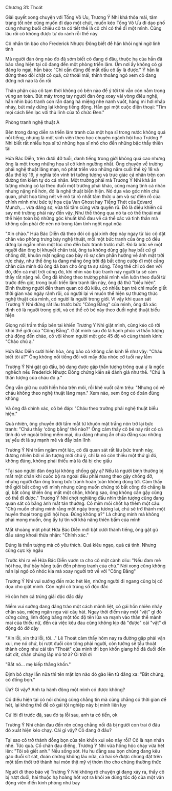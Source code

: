 




Chương 31: Thoát

Giải quyết xong chuyện với Tống Vô Ưu, Trương Ý Nhi khá thỏa mái, tâm trạng tốt nên cũng muốn đi dạo một chút, muốn kéo Tống Vô Ưu đi dạo phố cùng nhưng buổi chiều cô ta có tiết thế là cô chỉ có thể đi một mình. Cũng lâu rồi cô không được tự do rảnh rỗi thế này

Cô nhắn tin báo cho Frederick Nhược Đông biết để hắn khỏi nghi ngờ linh tinh

Mà người đàn ông nào đó đã sớm biết cô đang ở đâu, thuộc hạ của hắn đã báo rằng hiện tại cô đang đến một phòng triển lãm. Ừm nơi ấy không có gì đáng lo ngại, hắn bảo: "Chỉ cần đừng để mất dấu cô ấy là được." Ý hắn là đừng theo dõi chặt cô quá, cứ thoải mái, thỉnh thoảng ngó xem cô đang đứng nơi nào là ổn rồi

Thân phận của cô tạm thời không có bên nào để ý tới thì vẫn còn nằm trong vùng an toàn. Bút máy trong tay người đàn ông xoay vài vòng điêu nghệ, hắn nhìn bức tranh con rắn đang há miệng nhe nanh vuốt, hàng mi hơi nhấp nháy, bút máy dừng lại không tiếng động. Hắn gọi một cuộc điện thoại: "Tìm mọi cách liên lạc với thủ lĩnh của tổ chức Đen."

Phòng tranh nghệ thuật A

Bên trong đang diễn ra triển lãm tranh của một họa sĩ trong nước không quá nổi tiếng, nhưng là một sinh viên theo học chuyên ngành hội họa Trương Ý Nhi biết rất nhiều họa sĩ từ những họa sĩ nhỏ cho đến những bậc thầy thiên tài


Hứa Bác Diễn, trên dưới 40 tuổi, danh tiếng trong giới không quá cao nhưng ông là một trong những họa sĩ cô kính ngưỡng nhất. Ông chuyên về trường phái nghệ thuật lãng mạn, nó phát triển vào những năm cuối thế kỷ 18 và đầu thế kỷ 19, ý nghĩa tôn vinh trí tưởng tượng và trực giác cá nhân trên con đường tìm kiếm tự do cá nhân. Một trường phái mà Trương Ý Nhi khá ấn tượng nhưng cô lại theo đuổi một trường phái khác, cũng mang tính cá nhân nhưng nặng nề hơn, đó là nghệ thuật biển hiện. Nó dựa vào góc nhìn chủ quan, phát họa từng nét vẽ mô tả rõ nhất tâm thức u ám và sự điên rồ của chính mình như bức tự họa của Van Ghost hay Tiếng Thét của Edvard Munch,... vừa đáng sợ, vừa tối tăm cũng vừa quyến rũ. Đó là điều khiến cô say mê trường phái này đến vậy. Như thể thông qua nó ta có thể thoải mái thể hiện toàn bộ những góc khuất khổ đau về cả thể xác và tinh thần mà không cần phải đè nén nó trong tâm tính ngột ngạt nữa

"Xin chào." Hứa Bác Diễn đã theo dõi cô gái xinh đẹp này ngay từ lúc cô đặt chân vào phòng trưng bày nghệ thuật, mỗi một bức tranh của ông cô đều dừng lại ngắm nhìn một lúc cho đến bức tranh trước mắt. Đó là bức vẽ một người đàn ông bị khuyết chân trái, ông ta không dùng gậy hay bất cứ gì chống đỡ, khuôn mặt ngẩng cao bày rõ sự căm phẫn hướng về ánh mặt trời rực cháy, như thể ông ta đang mắng ông trời đã bất công cướp đi một cẳng chân của mình dù ông đã ban cho ông ta sự sống. Tổng thể chỉ có đen với đỏ, đến cả mặt trời cũng đỏ, khi nhìn vào bức tranh này người ta sẽ cảm thấy rất nặng nề. Ông đã không theo trường phái mình vẫn luôn theo đuổi từ trước đến giờ, trong buổi triển lãm tranh lần này, ông đã thử "biểu hiện". Bình thường người đến tham quan có đủ kiểu, có nhiều bạn trẻ chỉ muốn giết thời gian vào ngày rảnh rỗi, có người lại vì muốn thể hiện sự thường thức nghệ thuật của mình, có người là người trong giới. Vì vậy khi quan sát Trương Ý Nhi đứng rất lâu trước bức "Công Bằng" của mình, ông đã xác định cô là người trong giới, và có thể cô bé này theo đuổi nghệ thuật biểu hiện

Giọng nói trầm thấp bên tai khiến Trương Y Nhi giật mình, cũng kéo cô rời khỏi thế giới của "Công Bằng". Giật mình sau đó là hạnh phúc vì thần tượng chủ động đến chào, cô vội khom người một góc 45 độ vô cùng thành kính: "Chào chú ạ."

Hứa Bác Diễn cười hiền hòa, ông bảo cô không cần kính lễ như vậy: "Cháu biết tôi à?" Ông không nổi tiếng đối với mấy đứa nhóc cỡ tuổi này lắm

Trương Ý Nhi gật gù đầu, bộ dạng được gặp thần tượng trông quá ư là ngốc nghếch nếu Frederick Nhược Đông chứng kiến sẽ đánh giá như thế. "Chú là thần tượng của cháu đó ạ."

Ông vẫn giữ nụ cười hiền hòa trên môi, rồi khẽ vuốt cằm trêu: "Nhưng có vẻ cháu không theo nghệ thuật lãng mạn." Xem nào, xem ông có đoán đúng không

Và ông đã chính xác, cô bé đáp: "Cháu theo trường phái nghệ thuật biểu hiện."

Quả nhiên, ông chuyển dời tầm mắt từ khuôn mặt trắng nõn trở lại bức tranh: "Cháu thấy 'công bằng' thế nào?" Ông cảm thấy cô bé này rất có cá tính dù vẻ ngoài trông mềm mại, dịu dàng nhưng ẩn chứa đằng sau những sự yếu ớt là sự mạnh mẽ và đầy bản lĩnh

Trương Ý Nhi trầm ngâm một lúc, cô đã quan sát rất lâu bức tranh này, đương nhiên bởi vì ấn tượng mới chú ý, chỉ là nó còn thiếu một thứ gì đó, không đúng, không phải thiếu mà là đã bị che giấu

"Tại sao người đàn ông lại không chống gậy ạ? Nếu là người bình thường bị mất một chân khi cuốc bộ ra ngoài đều phải mang theo gậy chống đỡ, nhưng người đàn ông trong bức tranh hoàn toàn không dùng tới. Cảm thấy thế giới bất công với mình nhưng cũng muốn chứng tỏ bất công đó chẳng là gì, bất công khiến ông mất một chân, không sao, ông không cần gậy cũng có thể đi được." Trương Ý Nhi chợt nghiêng đầu nhìn thần tượng cũng đang quan sát cô bằng ánh mắt tán thường. Cô mím môi chốt hạ thêm một câu: "Chú muốn chứng minh rằng một ngày trong tương lai, chú sẽ trở thành một huyền thoại trong giới hội họa. Đúng không ạ?" Là chứng minh mà không phải mong muốn, ông ấy tự tin với khả năng thiên bẩm của mình


Mất khoảng một phút Hứa Bác Diễn mới bật cười thành tiếng, ông gật gù đầu sảng khoái thừa nhận: "Chính xác."

Đúng là thần tượng mà cô yêu thích. Quá kiêu ngạo, quá cá tính. Nhưng cũng cực kỳ ngầu

Trước khi ra về Hứa Bác Diễn vươn ra cho cô một cành oliu: "Nếu đam mê hội họa, thứ bảy hằng tuần đến phòng tranh của chú." Nói xong cũng không nán lại ngó cô nhóc kia mà xoay người trở về với "Công Bằng"

Trương Ý Nhi vui sướng đến mức hét lên, những người đi ngang cũng bị cô dọa cho giật mình. Còn nghĩ cô trúng số độc đắc

Hì còn hơn cả trúng giải độc đắc đấy

Niềm vui sướng đang dâng trào một cách mãnh liệt, cô gái hồn nhiên nhảy chân sáo, miệng ngân nga vài câu hát. Ngay thời điểm này một "vật" gì đó cứng cứng, linh động bằng một tốc độ tên lửa va mạnh vào thân thể mảnh mai của thiếu nữ, đến cả việc kêu đau cũng không kịp đã "được" cái "vật" di động đó đỡ dậy

"Xin lỗi, xin thứ lỗi, tôi..." Lê Thoát cảm thấy hôm nay ra đường gặp phải vận xui, mẹ nó chứ, bị rượt đuổi còn tông phải người, còn tưởng sẽ tẩu thoát thành công như cái tên "Thoát" của mình thì bọn khốn giang hồ đã đuổi đến sát đít, chân chúng lắp mô tơ à? Ôi trời ơi

"Bắt nó... mẹ kiếp thằng khốn."

Định bỏ chạy lần nữa thì tên mặt lợn nào đó gào lên từ đằng xa: "Bắt chúng, có đồng bọn."


Ủa? Gì vậy? Anh ta hành động một mình có được không?

Có điều hiện tại có nói chúng cũng chẳng tin mà cũng chẳng có thời gian để hét, lại không thể để cô gái tội nghiệp này bị mình liên lụy

Cứ lôi đi trước đã, sau đó tạ lỗi sau, anh ta có tiền, ok

Trương Ý Nhi chân đau đến rên cũng chẳng nổi đã bị người con trai ở đâu đó xuất hiện kéo chạy. Cái gì vậy? Cô đang ở đâu?

Tại sao cô trở thành đồng bọn của tên khốn xui xẻo này rồi? Cô là nạn nhân nhé. Tức quá. Cổ chân đau điếng, Trương Ý Nhi vừa hồng hộc chạy vừa hét lên: "Tôi sẽ giết anh." Nếu sống sót. Hu hu đằng sau bọn chúng đang kêu gào đuổi sít sát, đoán chừng không lâu nữa, cả hai sẽ được chúng đặt trên một tấm thớt trở thành hai món thịt mỹ vị thơm tho cho chúng thưởng thức

Người đi theo bảo vệ Trương Ý Nhi không rõ chuyện gì đang xảy ra, thấy cô bị rượt đuổi, hai thuộc hạ hoảng hốt vọt ra khỏi xe dùng tốc độ của một vận động viên điền kinh phóng như bay




